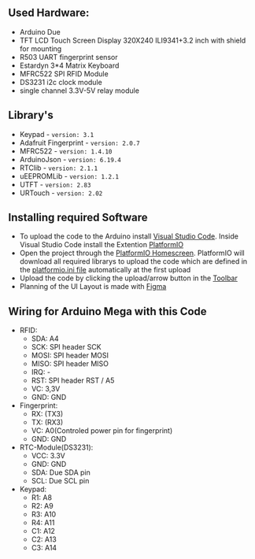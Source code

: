 
## Used Hardware:
- Arduino Due
- TFT LCD Touch Screen Display 320X240 ILI9341+3.2 inch with shield for mounting
- R503 UART fingerprint sensor
- Estardyn 3*4 Matrix Keyboard
- MFRC522 SPI RFID Module
- DS3231 i2c clock module
- single channel 3.3V-5V relay module

## Library's
- Keypad                - `version: 3.1`
- Adafruit Fingerprint  - `version: 2.0.7`
- MFRC522               - `version: 1.4.10`
- ArduinoJson           - `version: 6.19.4`
- RTClib                - `version: 2.1.1`
- uEEPROMLib            - `version: 1.2.1`
- UTFT                  - `version: 2.83`
- URTouch               - `version: 2.02`


## Installing required Software
- To upload the code to the Arduino install [Visual Studio Code](https://code.visualstudio.com/download). Inside Visual Studio Code install the Extention [PlatformIO](https://docs.platformio.org/en/stable/integration/ide/vscode.html#installation)
- Open the project through the [PlatformIO Homescreen](https://docs.platformio.org/en/stable/integration/ide/vscode.html#quick-start). PlatformIO will download all required librarys to upload the code which are defined in the [platformio.ini file](https://docs.platformio.org/en/latest/projectconf/index.html) automatically at the first upload
- Upload the code by clicking the upload/arrow button in the [Toolbar](https://docs.platformio.org/en/stable/integration/ide/vscode.html#platformio-toolbar)
- Planning of the UI Layout is made with [Figma](https://www.figma.com/)



## Wiring for Arduino Mega with this Code
<!-- Wiring not working for Arduino Mega: https://arduino.stackexchange.com/questions/60525/did-not-find-fingerprint-sensor-arduino-mega-2560-adafruit-fingerprint-sensor -->
- RFID:
    - SDA:  A4
    - SCK:  SPI header SCK
    - MOSI: SPI header MOSI
    - MISO: SPI header MISO
    - IRQ:  -
    - RST:  SPI header RST / A5
    - VC:   3,3V
    - GND:  GND
- Fingerprint:
    - RX:   (TX3)
    - TX:   (RX3)
    - VC:   A0(Controled power pin for fingerprint)
    - GND:  GND
- RTC-Module(DS3231):
    - VCC:  3.3V
    - GND:  GND
    - SDA:  Due SDA pin
    - SCL:  Due SCL pin
- Keypad:
    - R1:   A8
    - R2:   A9
    - R3:   A10
    - R4:   A11
    - C1:   A12
    - C2:   A13
    - C3:   A14
